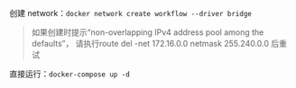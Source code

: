 创建 network：`docker network create workflow --driver bridge`
> 如果创建时提示“non-overlapping IPv4 address pool among the defaults”， 请执行route del -net 172.16.0.0 netmask 255.240.0.0 后重试

直接运行：`docker-compose up -d`
 